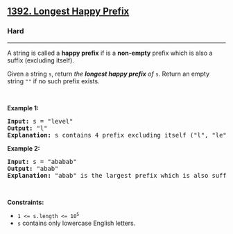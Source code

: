 <h2><a href="https://leetcode.com/problems/longest-happy-prefix/">1392. Longest Happy Prefix</a></h2><h3>Hard</h3><hr><div><p>A string is called a <strong>happy prefix</strong> if is a <strong>non-empty</strong> prefix which is also a suffix (excluding itself).</p>

<p>Given a string <code>s</code>, return <em>the <strong>longest happy prefix</strong> of</em> <code>s</code>. Return an empty string <code>""</code> if no such prefix exists.</p>

<p>&nbsp;</p>
<p><strong class="example">Example 1:</strong></p>

<pre><strong>Input:</strong> s = "level"
<strong>Output:</strong> "l"
<strong>Explanation:</strong> s contains 4 prefix excluding itself ("l", "le", "lev", "leve"), and suffix ("l", "el", "vel", "evel"). The largest prefix which is also suffix is given by "l".
</pre>

<p><strong class="example">Example 2:</strong></p>

<pre><strong>Input:</strong> s = "ababab"
<strong>Output:</strong> "abab"
<strong>Explanation:</strong> "abab" is the largest prefix which is also suffix. They can overlap in the original string.
</pre>

<p>&nbsp;</p>
<p><strong>Constraints:</strong></p>

<ul>
	<li><code>1 &lt;= s.length &lt;= 10<sup>5</sup></code></li>
	<li><code>s</code> contains only lowercase English letters.</li>
</ul>
</div>